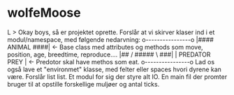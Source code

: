 # wolfeMoose
L > Okay boys, så er projektet oprette.
		Forslår at vi skirver klaser ind i et modul/namespace, med følgende nedarvning:
		o----------------o
  	|#### ANIMAL ####| <- Base class med attributes og methods som move, position, age, breedtime, reproduce....
  	|## / ##### \ ###|
  	| PREDATOR  PREY | <- Predotor skal have methos som eat.
  	o----------------o
  	Lad os også lave et "environmet" klasse, med felter eller spaces hvori dyrene kan være. Forslår list list.
  	Et modul for sig der styre alt IO.
  	En main fil der promter bruger til at opstille forskellige muljøer og antal ticks.
  
  
